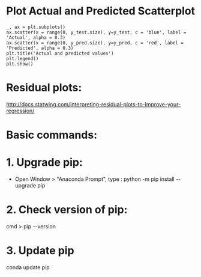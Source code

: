 # Plot Actual and Predicted Scatterplot
    _, ax = plt.subplots()
    ax.scatter(x = range(0, y_test.size), y=y_test, c = 'blue', label = 'Actual', alpha = 0.3)
    ax.scatter(x = range(0, y_pred.size), y=y_pred, c = 'red', label = 'Predicted', alpha = 0.3)
    plt.title('Actual and predicted values')
    plt.legend()
    plt.show()

# Residual plots:
http://docs.statwing.com/interpreting-residual-plots-to-improve-your-regression/


# Basic commands:
# 1. Upgrade pip:
- Open Window > "Anaconda Prompt", type :
python -m pip install --upgrade pip

# 2. Check version of pip:
cmd > pip --version

# 3. Update pip
conda update pip


